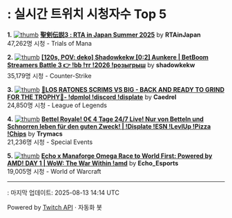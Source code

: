 # : 실시간 트위치 시청자수 Top 5

**1.** [![thumb](https://static-cdn.jtvnw.net/previews-ttv/live_user_rtainjapan-320x180.jpg)](https://twitch.tv/RTAinJapan)
**[聖剣伝説3 : RTA in Japan Summer 2025](https://twitch.tv/RTAinJapan)** by **RTAinJapan**<br>47,262명 시청  - Trials of Mana

**2.** [![thumb](https://static-cdn.jtvnw.net/previews-ttv/live_user_shadowkekw-320x180.jpg)](https://twitch.tv/shadowkekw)
**[[120s, POV: deko] Shadowkekw [0:2] Aunkere | BetBoom Streamers Battle 3 👉 !bb !тг !2026 !розыгрыш](https://twitch.tv/shadowkekw)** by **shadowkekw**<br>35,179명 시청  - Counter-Strike

**3.** [![thumb](https://static-cdn.jtvnw.net/previews-ttv/live_user_caedrel-320x180.jpg)](https://twitch.tv/Caedrel)
**[🔴LOS RATONES SCRIMS VS BIG - BACK AND READY TO GRIND FOR THE TROPHY🔴-  !dpmlol !discord !displate](https://twitch.tv/Caedrel)** by **Caedrel**<br>24,850명 시청  - League of Legends

**4.** [![thumb](https://static-cdn.jtvnw.net/previews-ttv/live_user_trymacs-320x180.jpg)](https://twitch.tv/Trymacs)
**[Bettel Royale! 0€ 4 Tage 24/7 Live! Nur von Betteln und Schnorren leben für den guten Zweck! | !Displate !ESN !LevlUp !Pizza !Chips](https://twitch.tv/Trymacs)** by **Trymacs**<br>21,236명 시청  - Special Events

**5.** [![thumb](https://static-cdn.jtvnw.net/previews-ttv/live_user_echo_esports-320x180.jpg)](https://twitch.tv/Echo_Esports)
**[Echo x Manaforge Omega Race to World First: Powered by AMD!  DAY 1 | WoW: The War Within !amd](https://twitch.tv/Echo_Esports)** by **Echo_Esports**<br>19,005명 시청  - World of Warcraft


---
: 마지막 업데이트: 2025-08-13 14:14 UTC

Powered by [Twitch API](https://dev.twitch.tv/docs/api/reference) · 자동화 봇
